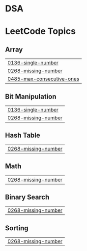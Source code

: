 # DSA
<!---LeetCode Topics Start-->
# LeetCode Topics
## Array
|  |
| ------- |
| [0136-single-number](https://github.com/saurrabhyadav/DSA/tree/master/0136-single-number) |
| [0268-missing-number](https://github.com/saurrabhyadav/DSA/tree/master/0268-missing-number) |
| [0485-max-consecutive-ones](https://github.com/saurrabhyadav/DSA/tree/master/0485-max-consecutive-ones) |
## Bit Manipulation
|  |
| ------- |
| [0136-single-number](https://github.com/saurrabhyadav/DSA/tree/master/0136-single-number) |
| [0268-missing-number](https://github.com/saurrabhyadav/DSA/tree/master/0268-missing-number) |
## Hash Table
|  |
| ------- |
| [0268-missing-number](https://github.com/saurrabhyadav/DSA/tree/master/0268-missing-number) |
## Math
|  |
| ------- |
| [0268-missing-number](https://github.com/saurrabhyadav/DSA/tree/master/0268-missing-number) |
## Binary Search
|  |
| ------- |
| [0268-missing-number](https://github.com/saurrabhyadav/DSA/tree/master/0268-missing-number) |
## Sorting
|  |
| ------- |
| [0268-missing-number](https://github.com/saurrabhyadav/DSA/tree/master/0268-missing-number) |
<!---LeetCode Topics End-->